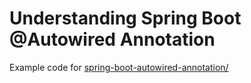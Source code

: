 # Understanding Spring Boot @Autowired Annotation

Example code for [spring-boot-autowired-annotation/](https://gustavopeiretti.com/spring-boot-autowired-annotation/)


